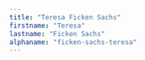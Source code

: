 ```yaml
---
title: "Teresa Ficken Sachs"
firstname: "Teresa"
lastname: "Ficken Sachs"
alphaname: "ficken-sachs-teresa"
---
```

